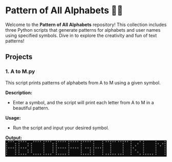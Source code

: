 # Pattern of All Alphabets 🎨🔠

Welcome to the **Pattern of All Alphabets** repository! This collection includes three Python scripts that generate patterns for alphabets and user names using specified symbols. Dive in to explore the creativity and fun of text patterns!

## Projects

### 1. A to M.py
This script prints patterns of alphabets from A to M using a given symbol.

**Description:**
- Enter a symbol, and the script will print each letter from A to M in a beautiful pattern.

**Usage:**
- Run the script and input your desired symbol.

**Output:** 
![alt text](https://raw.githubusercontent.com/TechnicalCoderji/CLI-Projects/refs/heads/main/pattern%20of%20Alphabets/output%20of%20AtoM.png)
